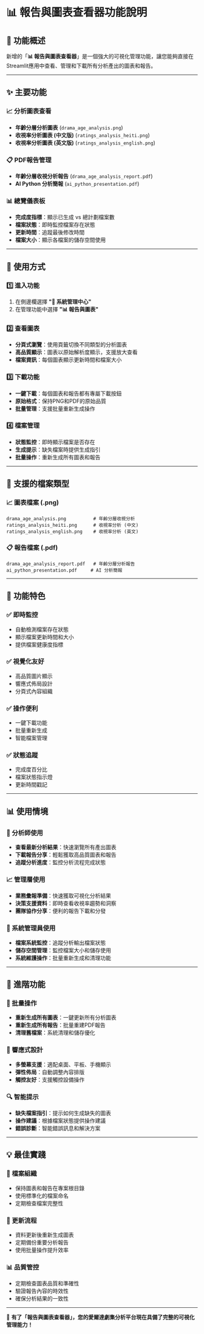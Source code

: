 # 📊 報告與圖表查看器功能說明

## 🎯 功能概述

新增的「**📊 報告與圖表查看器**」是一個強大的可視化管理功能，讓您能夠直接在Streamlit應用中查看、管理和下載所有分析產出的圖表和報告。

---

## ✨ 主要功能

### 📈 分析圖表查看
- **年齡分層分析圖表** (`drama_age_analysis.png`)
- **收視率分析圖表 (中文版)** (`ratings_analysis_heiti.png`)  
- **收視率分析圖表 (英文版)** (`ratings_analysis_english.png`)

### 📋 PDF報告管理
- **年齡分層收視分析報告** (`drama_age_analysis_report.pdf`)
- **AI Python 分析簡報** (`ai_python_presentation.pdf`)

### 📊 總覽儀表板
- **完成度指標**：顯示已生成 vs 總計劃檔案數
- **檔案狀態**：即時監控檔案存在狀態
- **更新時間**：追蹤最後修改時間
- **檔案大小**：顯示各檔案的儲存空間使用

---

## 🎨 使用方式

### 1️⃣ 進入功能
1. 在側邊欄選擇 **"🔧 系統管理中心"**
2. 在管理功能中選擇 **"📊 報告與圖表"**

### 2️⃣ 查看圖表
- **分頁式瀏覽**：使用頁籤切換不同類型的分析圖表
- **高品質顯示**：圖表以原始解析度顯示，支援放大查看
- **檔案資訊**：每個圖表顯示更新時間和檔案大小

### 3️⃣ 下載功能
- **一鍵下載**：每個圖表和報告都有專屬下載按鈕
- **原始格式**：保持PNG和PDF的原始品質
- **批量管理**：支援批量重新生成操作

### 4️⃣ 檔案管理
- **狀態監控**：即時顯示檔案是否存在
- **生成提示**：缺失檔案時提供生成指引
- **批量操作**：重新生成所有圖表和報告

---

## 🔧 支援的檔案類型

### 📈 圖表檔案 (.png)
```
drama_age_analysis.png          # 年齡分層收視分析
ratings_analysis_heiti.png      # 收視率分析 (中文)
ratings_analysis_english.png    # 收視率分析 (英文)
```

### 📋 報告檔案 (.pdf)
```
drama_age_analysis_report.pdf   # 年齡分層分析報告
ai_python_presentation.pdf     # AI 分析簡報
```

---

## 🎯 功能特色

### ✅ 即時監控
- 自動檢測檔案存在狀態
- 顯示檔案更新時間和大小
- 提供檔案健康度指標

### ✅ 視覺化友好
- 高品質圖片顯示
- 響應式佈局設計
- 分頁式內容組織

### ✅ 操作便利
- 一鍵下載功能
- 批量重新生成
- 智能檔案管理

### ✅ 狀態追蹤
- 完成度百分比
- 檔案狀態指示燈
- 更新時間戳記

---

## 📊 使用情境

### 👥 分析師使用
- **查看最新分析結果**：快速瀏覽所有產出圖表
- **下載報告分享**：輕鬆獲取高品質圖表和報告
- **追蹤分析進度**：監控分析流程完成狀態

### 📈 管理層使用
- **業務彙報準備**：快速獲取可視化分析結果
- **決策支援資料**：即時查看收視率趨勢和洞察
- **團隊協作分享**：便利的報告下載和分發

### 🔧 系統管理員使用
- **檔案系統監控**：追蹤分析輸出檔案狀態
- **儲存空間管理**：監控檔案大小和儲存使用
- **系統維護操作**：批量重新生成和清理功能

---

## 🚀 進階功能

### 🔄 批量操作
- **重新生成所有圖表**：一鍵更新所有分析圖表
- **重新生成所有報告**：批量重建PDF報告
- **清理舊檔案**：系統清理和儲存優化

### 📱 響應式設計
- **多螢幕支援**：適配桌面、平板、手機顯示
- **彈性佈局**：自動調整內容排版
- **觸控友好**：支援觸控設備操作

### 🔍 智能提示
- **缺失檔案指引**：提示如何生成缺失的圖表
- **操作建議**：根據檔案狀態提供操作建議
- **錯誤診斷**：智能錯誤訊息和解決方案

---

## 💡 最佳實踐

### 📂 檔案組織
- 保持圖表和報告在專案根目錄
- 使用標準化的檔案命名
- 定期檢查檔案完整性

### 🔄 更新流程
- 資料更新後重新生成圖表
- 定期備份重要分析報告
- 使用批量操作提升效率

### 📊 品質管控
- 定期檢查圖表品質和準確性
- 驗證報告內容的時效性
- 確保分析結果的一致性

---

🎉 **有了「報告與圖表查看器」，您的愛爾達劇集分析平台現在具備了完整的可視化管理能力！**
